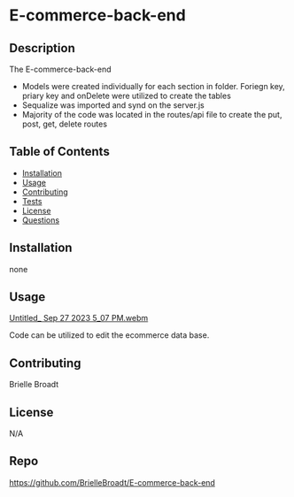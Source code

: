 #
  # E-commerce-back-end

## Description
The E-commerce-back-end
* Models were created individually for each section in folder. Foriegn key, priary key and onDelete were utilized to create the tables
* Sequalize was imported and synd on the server.js
* Majority of the code was located in the routes/api file to create the put, post, get, delete routes



## Table of Contents
- [Installation](#installation)
- [Usage](#usage)
- [Contributing](#contributing)
- [Tests](#tests)
- [License](#license)
- [Questions](#questions)

## Installation
none

## Usage
[Untitled_ Sep 27 2023 5_07 PM.webm](https://github.com/BrielleBroadt/E-commerce-back-end/assets/135186013/b4b40cf8-6390-44cd-8e22-94bd3874fa36)

Code can be utilized to edit the ecommerce data base.

## Contributing
Brielle Broadt

## License
N/A
## Repo
https://github.com/BrielleBroadt/E-commerce-back-end